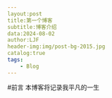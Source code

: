 ```yaml
---
layout:post
title:第一个博客
subtitle:博客介绍
data:2024-08-02
author:LJF
header-img:img/post-bg-2015.jpg
catalog:true
tags:
    - Blog
---
```


#前言
本博客将记录我平凡的一生

